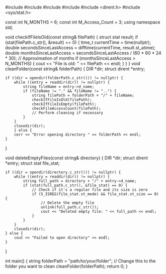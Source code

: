 #include <iostream>
#include <string>
#include <fstream>
#include <ctime>
#include <dirent.h>
#include <sys/stat.h>


const int N_MONTHS = 6;
const int M_Access_Count = 3;
using namespace std;

void checkIfFileIsOld(const string& filePath) {
    struct stat result;
    if (stat(filePath.c_str(), &result) == 0) {
        time_t currentTime = time(nullptr);
        double secondsSinceLastAccess = difftime(currentTime, result.st_atime);
        double monthsSinceLastAccess = secondsSinceLastAccess / (60 * 60 * 24 * 30); // Approximation of months
        if (monthsSinceLastAccess > N_MONTHS) {
            cout << "File is old: " << filePath << endl;
        }
    }
}
void cleanFolder(const string& folderPath) {
    DIR *dir;
    struct dirent *entry;

    if ((dir = opendir(folderPath.c_str())) != nullptr) {
        while ((entry = readdir(dir)) != nullptr) {
            string fileName = entry->d_name;
            if (fileName != "." && fileName != "..") {
                string filePath = folderPath + "/" + fileName;
                checkIfFileIsOld(filePath);
                checkIfFileIsEmpty(filePath);
                checkFileAccessCount(filePath);
                // Perform cleaning if necessary
            }
        }
        closedir(dir);
        } else {
        cerr << "Error opening directory " << folderPath << endl;
    }
}

void deleteEmptyFiles(const string& directory) {
    DIR *dir;
    struct dirent *entry;
    struct stat file_stat;

    if ((dir = opendir(directory.c_str())) != nullptr) {
        while ((entry = readdir(dir)) != nullptr) {
            string full_path = directory + "/" + entry->d_name;
            if (stat(full_path.c_str(), &file_stat) == 0) {
                // Check if it's a regular file and its size is zero
                if (S_ISREG(file_stat.st_mode) && file_stat.st_size == 0) {
                    // Delete the empty file
                    unlink(full_path.c_str());
                    cout << "Deleted empty file: " << full_path << endl;
                }
            }
        }
        closedir(dir);
    } else {
        cout << "Failed to open directory" << endl;
    }
}

int main() {
    string folderPath = "path/to/your/folder"; // Change this to the folder you want to clean
    cleanFolder(folderPath);
    return 0;
}
